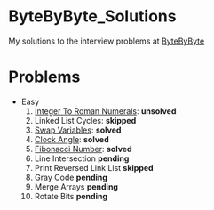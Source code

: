 # ByteByByte_Solutions
My solutions to the interview problems at
[ByteByByte](https://www.byte-by-byte.com/coding-interview-questions/)

# Problems
- Easy
    1. [Integer To Roman Numerals](./Easy/integer_to_roman_numerals):
       **unsolved**
    2. Linked List Cycles: **skipped**
    3. [Swap Variables](./Easy/swap_variables): **solved**
    4. [Clock Angle](./Easy/clock_angle): **solved**
    5. [Fibonacci Number](./Easy/fibonacci_number): **solved**
    6. Line Intersection **pending**
    7. Print Reversed Link List **skipped**
    8. Gray Code **pending**
    9. Merge Arrays **pending**
    10. Rotate Bits **pending**

